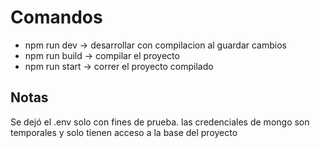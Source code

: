 # Comandos

* npm run dev -> desarrollar con compilacion al guardar cambios
* npm run build -> compilar el proyecto
* npm run start -> correr el proyecto compilado

## Notas

Se dejó el .env solo con fines de prueba. las credenciales de mongo son temporales y solo tienen acceso a la base del proyecto